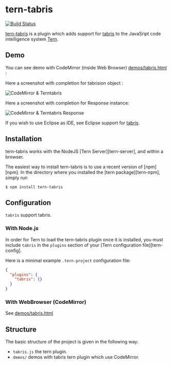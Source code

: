 # tern-tabris

[![Build Status](https://secure.travis-ci.org/angelozerr/tern-tabris.png)](http://travis-ci.org/angelozerr/tern-tabris)

[tern-tabris](https://github.com/angelozerr/tern-tabris) is a plugin which adds support for [tabris](https://github.com/eclipsesource/tabris-js) to the JavaSript code intelligence system [Tern](http://ternjs.net/).

## Demo

You can see demo with CodeMirror (inside Web Browser) [demos/tabris.html](https://github.com/angelozerr/tern-tabris/blob/master/demos/tabris.html) :

Here a screenshot with completion for tabrision object :
 
![CodeMirror & Terntabris](https://github.com/angelozerr/tern-tabris/wiki/images/TerntabrisWithCodeMirror.png)

Here a screenshot with completion for Response instance:

![CodeMirror & Terntabris Response](https://github.com/angelozerr/tern-tabris/wiki/images/TerntabrisResponseWithCodeMirror.png)

If you wish to use Eclipse as IDE, see Eclipse support for [tabris](https://github.com/angelozerr/tern.java/wiki/Tern-&-tabris-support).

## Installation

tern-tabris works with the NodeJS [Tern Server][tern-server], and within a browser.

The easiest way to install tern-tabris is to use a recent version of
[npm][npm]. In the directory where you installed the [tern package][tern-npm],
simply run

```
$ npm install tern-tabris
```

## Configuration

`tabris` support tabris.

### With Node.js

In order for Tern to load the tern-tabris plugin once it is installed, you must
include `tabris` in the `plugins` section of your [Tern configuration
file][tern-config].

Here is a minimal example `.tern-project` configuration file:

```json
{
  "plugins": {
    "tabris": {}
  }
}
```

### With WebBrowser (CodeMirror)

See [demos/tabris.html](https://github.com/angelozerr/tern-tabris/blob/master/demos/tabris.html)

## Structure

The basic structure of the project is given in the following way:

* `tabris.js` the tern plugin.
* `demos/` demos with tabris tern plugin which use CodeMirror.
